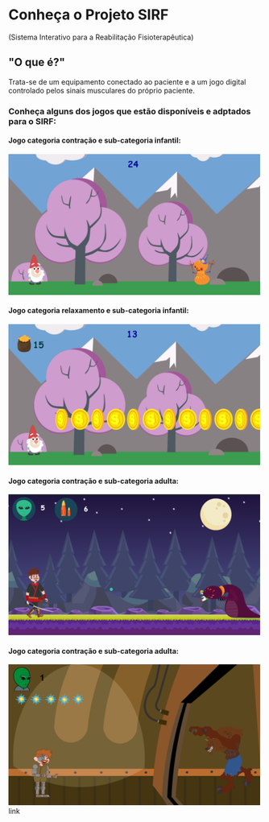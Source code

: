 # Conheça o Projeto SIRF
(Sistema Interativo para a Reabilitação Fisioterapêutica)

## "O que é?"
Trata-se de um equipamento conectado ao paciente e a um jogo digital controlado pelos sinais musculares do próprio paciente.

### Conheça alguns dos jogos que estão disponíveis e adptados para o SIRF:

#### Jogo categoria contração e sub-categoria infantil:
<img src="icon1.png" width="500" height="280"> 
 
#### Jogo categoria relaxamento e sub-categoria infantil:
<img src="icon2.png" width="500" height="280"> 

#### Jogo categoria contração e sub-categoria adulta:
<img src="icon3.png" width="500" height="280"> 
<br>

#### Jogo categoria contração e sub-categoria adulta:
<img src="icon4.png" width="500" height="280"> 
link
